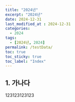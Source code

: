 ```yaml
---
title: "2024년"
excerpt: "2024년"	
date: 2024-12-31
last_modified_at : 2024-12-31
categories: 
  - 2024
tags:
  - [2024년, 2024]
permalink: /testData/
toc: true
toc_sticky: true
toc_label: "Index"
---
```




## 1. 가나다

123123123123